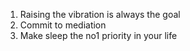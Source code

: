 1. Raising the vibration is always the goal
2. Commit to mediation
3. Make sleep the no1 priority in your life